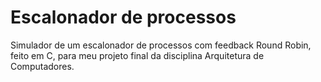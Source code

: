 # Escalonador de processos
Simulador de um escalonador de processos com feedback Round Robin, feito em C, para meu projeto final da disciplina Arquitetura de Computadores.
